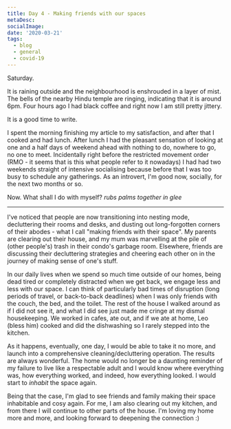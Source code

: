```yaml
---
title: Day 4 - Making friends with our spaces
metaDesc: 
socialImage: 
date: '2020-03-21'
tags:
  - blog
  - general
  - covid-19
---
```

 
Saturday. 

It is raining outside and the neighbourhood is enshrouded in a layer of mist. The bells of the nearby Hindu temple are ringing, indicating that it is around 6pm. Four hours ago I had black coffee and right now I am still pretty jittery.

It is a good time to write. 

I spent the morning finishing my article to my satisfaction, and after that I cooked and had lunch. After lunch I had the pleasant sensation of looking at one and a half days of weekend ahead with nothing to do, nowhere to go, no one to meet. Incidentally right before the restricted movement order (RMO - it seems that is this what people refer to it nowadays) I had had two weekends straight of intensive socialising because before that I was too busy to schedule any gatherings. As an introvert, I'm good now, socially, for the next two months or so.  

Now. What shall I do with myself? *rubs palms together in glee* 

---

I've noticed that people are now transitioning into nesting mode, decluttering their rooms and desks, and dusting out long-forgotten corners of their abodes - what I call "making friends 	with their space". My parents are clearing out their house, and my mum was marvelling at the pile of (other people's) trash in their condo's garbage room. Elsewhere, friends are discussing their decluttering strategies and cheering each other on in the journey of making sense of one's stuff.   

In our daily lives when we spend so much time outside of our homes, being dead tired or completely distracted when we get back, we engage less and less with our space. I can think of particularly bad times of disruption (long periods of travel, or back-to-back deadlines) when I was only friends with the couch, the bed, and the toilet. The rest of the house I walked around as if I did not see it, and what I did see just made me cringe at my dismal housekeeping. We worked in cafes, ate out, and if we ate at home, Leo (bless him) cooked and did the dishwashing so I rarely stepped into the kitchen. 

As it happens, eventually, one day, I would be able to take it no more, and launch into a comprehensive cleaning/decluttering operation. The results are always wonderful. The home would no longer be a daunting reminder of my failure to live like a respectable adult and I would know where everything was, how everything worked, and indeed, how everything looked. I would start to *inhabit* the space again. 

Being that the case, I'm glad to see friends and family making their space inhabitable and cosy again. For me, I am also clearing out my kitchen, and from there I will continue to other parts of the house. I'm loving my home more and more, and looking forward to deepening the connection :) 